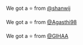 
We got a :star: from [@shanwij](https://github.com/shanwij)

We got a :star: from [@Agasthi98](https://github.com/Agasthi98)

We got a :star: from [@GIHAA](https://github.com/GIHAA)
